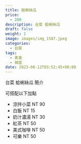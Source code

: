 ```yaml
---
title: 蛤蜊絲瓜
price:
  - 280
description: 台菜 蛤蜊絲瓜
draft: false
weight: 1
image: images/img_1587.jpeg
categories:
  - 台菜
tags:
  - 素食
  - 辣度
date: 2023-08-12T03:52:45+08:00
---
```


台菜 蛤蜊絲瓜 簡介

可搭配以下加點

- 涼拌小菜  NT 90
- 白飯 NT 15
- 奶汁濃湯 NT 30
- 紅茶  NT 50
- 美式咖啡 NT 50
- 可樂 NT 50
